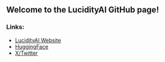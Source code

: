 ## Welcome to the LucidityAI GitHub page!

### Links:

- [LucidityAI Website](https://lucidityai.app)
- [HuggingFace](https://huggingface.co/LucidityAI)
- [X/Twitter](https://x.com/@LucidityAILabs)
